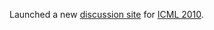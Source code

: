 Launched a new [discussion site](http://mldiscuss.appspot.com) for [ICML 2010](http://www.icml2010.org).
